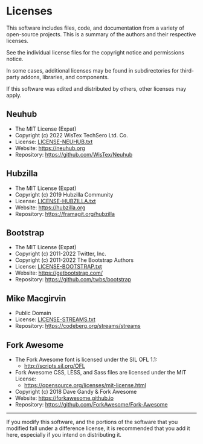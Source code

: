 # Licenses

This software includes files, code, and documentation from a variety of open-source projects. This is a summary of the authors and their respective licenses.

See the individual license files for the copyright notice and permissions notice.

In some cases, additional licenses may be found in subdirectories for third-party addons, libraries, and components.

If this software was edited and distributed by others, other licenses may apply.

## Neuhub
* The MIT License (Expat)
* Copyright (c) 2022 WisTex TechSero Ltd. Co.
* License: [LICENSE-NEUHUB.txt](LICENSE-NEUHUB.txt)
* Website: https://neuhub.org
* Repository: https://github.com/WisTex/Neuhub

## Hubzilla
* The MIT License (Expat)
* Copyright (c) 2019 Hubzilla Community
* License: [LICENSE-HUBZILLA.txt](LICENSE-HUBZILLA.txt)
* Website: https://hubzilla.org
* Repository: https://framagit.org/hubzilla

## Bootstrap
* The MIT License (Expat)
* Copyright (c) 2011-2022 Twitter, Inc.
* Copyright (c) 2011-2022 The Bootstrap Authors
* License: [LICENSE-BOOTSTRAP.txt](LICENSE-BOOTSTRAP.txt)
* Website: https://getbootstrap.com/
* Repository: https://github.com/twbs/bootstrap

## Mike Macgirvin
* Public Domain
* License: [LICENSE-STREAMS.txt](LICENSE-STREAMS.txt)
* Repository: https://codeberg.org/streams/streams

## Fork Awesome
* The Fork Awesome font is licensed under the SIL OFL 1.1:
  - http://scripts.sil.org/OFL
* Fork Awesome CSS, LESS, and Sass files are licensed under the MIT License:
  - https://opensource.org/licenses/mit-license.html
* Copyright (c) 2018 Dave Gandy & Fork Awesome
* Website: https://forkawesome.github.io
* Repository: https://github.com/ForkAwesome/Fork-Awesome

---

If you modify this software, and the portions of the software that you modified fall under a difference license, it is recommended that you add it here, especially if you intend on distributing it.
